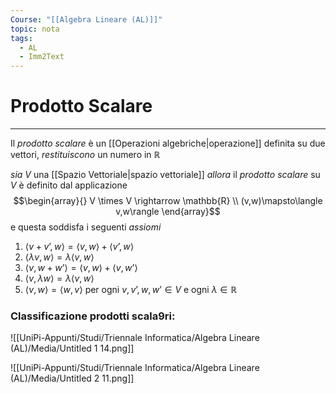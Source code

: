 ```yaml
---
Course: "[[Algebra Lineare (AL)]]"
topic: nota
tags:
  - AL
  - Imm2Text
---
```

# Prodotto Scalare
---
Il _prodotto scalare_ è un [[Operazioni algebriche|operazione]] definita su due vettori, _restituiscono_ un numero in $\mathbb{R}$

_sia_ $V$ una [[Spazio Vettoriale|spazio vettoriale]]
_allora_ il _prodotto scalare_ su $V$ è definito dal applicazione 
$$\begin{array}{}
V \times V \rightarrow \mathbb{R} \\
(v,w)\mapsto\langle v,w\rangle
\end{array}$$
e questa soddisfa i seguenti _assiomi_
1. $\langle v+v’,w\rangle=\langle v,w\rangle+\langle v’,w\rangle$
2. $\langle\lambda v,w\rangle=\lambda\langle v,w\rangle$
3. $\langle v,w+w’\rangle=\langle v,w\rangle+\langle v,w’\rangle$
4. $\langle v,\lambda w\rangle=\lambda\langle v,w\rangle$
5. $\langle v,w\rangle=\langle w,v\rangle$
per ogni $v,v’,w,w’ \in V$ e ogni $\lambda \in \mathbb{R}$

### Classificazione  prodotti scala9ri:
![[UniPi-Appunti/Studi/Triennale Informatica/Algebra Lineare (AL)/Media/Untitled 1 14.png]]

![[UniPi-Appunti/Studi/Triennale Informatica/Algebra Lineare (AL)/Media/Untitled 2 11.png]]
